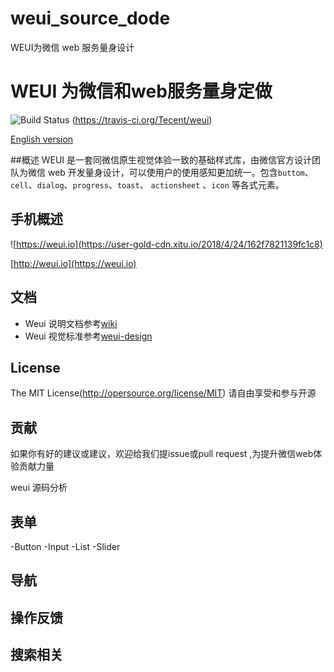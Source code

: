 # weui_source_dode
WEUI为微信 web 服务量身设计
###

WEUI 为微信和web服务量身定做
===
![Build Status](https://user-gold-cdn.xitu.io/2018/4/24/162f7821139fc1c8)
(https://travis-ci.org/Tecent/weui)


[English version](README.md)

##概述
 WEUI 是一套同微信原生视觉体验一致的基础样式库，由微信官方设计团队为微信 web 开发量身设计，可以使用户的使用感知更加统一。包含`buttom`、`cell`、`dialog`、`progress`、`toast`、 `actionsheet` 、`icon` 等各式元素。
 
 ## 手机概述
 ![https://weui.io](https://user-gold-cdn.xitu.io/2018/4/24/162f7821139fc1c8)
 
 [http://weui.io](https://weui.io)
 
 ## 文档
- Weui 说明文档参考[wiki](https://github.com/Tencent/weui/wiki)
- Weui 视觉标准参考[weui-design](https://github.com/weui/weui-design)

 ## License
 The MIT License(http://opersource.org/license/MIT)
 请自由享受和参与开源
 
 ## 贡献
 如果你有好的建议或建议，欢迎给我们提issue或pull request ,为提升微信web体验贡献力量


 
 
weui 源码分析 

## 表单
  -Button
  -Input
  -List
  -Slider


## 导航

## 操作反馈

## 搜索相关
